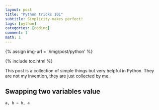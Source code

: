 ```yaml
---
layout: post
title: "Python tricks 101"
subtitle: Simplicity makes perfect!
tags: [python]
categories: [coding]
comment: 1
math: 1
---
```


{% assign img-url = '/img/post/python' %}

{% include toc.html %}

This post is a collection of simple things but very helpful in Python. They are not my invention, they are just collected by me.

## Swapping two variables value

~~~ python
a, b = b, a
~~~



